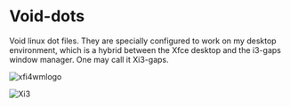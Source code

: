 # Void-dots

Void linux dot files. They are specially configured to work on my desktop environment, which is a hybrid between the Xfce desktop and the i3-gaps window manager. One may call it Xi3-gaps. 

![xfi4wmlogo](https://user-images.githubusercontent.com/64110504/93293153-8b2e8380-f7a4-11ea-885d-c97c8591f5af.png)

![Xi3](https://user-images.githubusercontent.com/64110504/93421491-ba112c00-f86e-11ea-81de-397bf6cd20a3.png)

